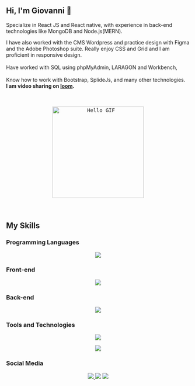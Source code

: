 
<!-- Introduction -->

  ## Hi, I'm Giovanni 👋
<div align="left">
  <p>Specialize in React JS and React native, with experience in back-end technologies like MongoDB and Node.js(MERN).</p>
  <p>I have also worked with the CMS Wordpress and practice design with Figma and the Adobe Photoshop suite.
Really enjoy CSS and Grid and I am proficient in responsive design. <br><br> Have worked with SQL using phpMyAdmin, LARAGON and Workbench,<br> <br> Know how to work with Bootstrap, SplideJs, and many other technologies.  <br>
  <b>I am video sharing on <a href="https://www.loom.com/share/5e672268f71d495ea6b03a134a1c5c95">loom</a>.    </b>
    <br>
    </p>
  <br>
  <br>
  <div align="center">
    <kbd>
  <img src="https://media.giphy.com/media/Tf3fPureumpd9en03K/giphy.gif" width="250" alt="Hello GIF"/>
      </kbd>
  </div>
</div>
<br>
<br>

## My Skills

### Programming Languages

<p align="center">
  <img src="https://skillicons.dev/icons?i=js,php,py" />
</p>

### Front-end

<p align="center">
  <img src="https://skillicons.dev/icons?i=react,html,css,bootstrap" />
</p>

### Back-end

<p align="center">
  <img src="https://skillicons.dev/icons?i=nodejs,mongodb,mysql" />
</p>

### Tools and Technologies

<p align="center">
  <img src="https://skillicons.dev/icons?i=figma,ps,wordpress,regex,postman" />
</p>

<p align="center">
  <img src="https://skillicons.dev/icons?i=codepen,vscode,php,py,powershell,xd" />
</p>

### Social Media

<p align="center">
  <a href="https://linkedin.com/in/giovanni-zoppis/">
    <img src="https://skillicons.dev/icons?i=linkedin" />
  </a>
    <img src="https://skillicons.dev/icons?i=instagram" />
    <img src="https://skillicons.dev/icons?i=stackoverflow" />
</p>

